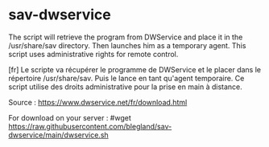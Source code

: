 # sav-dwservice
The script will retrieve the program from DWService and place it in the /usr/share/sav directory. Then launches him as a temporary agent. This script uses administrative rights for remote control.

[fr] Le scripte va récupérer le programme de DWService et le placer dans le répertoire /usr/share/sav.  Puis le lance en tant qu'agent temporaire. Ce script utilise des droits administrative pour la prise en main à distance.

Source : https://www.dwservice.net/fr/download.html


For download on your server :
#wget https://raw.githubusercontent.com/blegland/sav-dwservice/main/dwservice.sh
